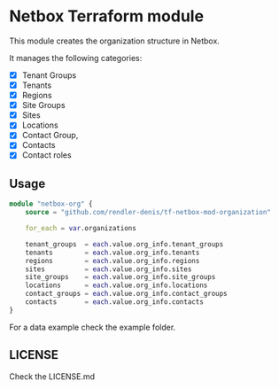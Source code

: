 # Netbox Terraform module

This module creates the organization structure in Netbox.

It manages the following categories:

- [x] Tenant Groups
- [x] Tenants
- [x] Regions
- [x] Site Groups
- [x] Sites
- [x] Locations
- [x] Contact Group,
- [x] Contacts
- [x] Contact roles

## Usage

```terraform
module "netbox-org" {
    source = "github.com/rendler-denis/tf-netbox-mod-organization"

    for_each = var.organizations

    tenant_groups  = each.value.org_info.tenant_groups
    tenants        = each.value.org_info.tenants
    regions        = each.value.org_info.regions
    sites          = each.value.org_info.sites
    site_groups    = each.value.org_info.site_groups
    locations      = each.value.org_info.locations
    contact_groups = each.value.org_info.contact_groups
    contacts       = each.value.org_info.contacts
}
```

For a data example check the example folder.

## LICENSE

Check the LICENSE.md